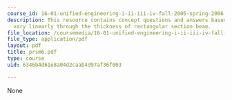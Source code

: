 ```yaml
---
course_id: 16-01-unified-engineering-i-ii-iii-iv-fall-2005-spring-2006
description: This resource contains concept questions and answers based on the stresses
  vary linearly through the thickness of rectangular section beam.
file_location: /coursemedia/16-01-unified-engineering-i-ii-iii-iv-fall-2005-spring-2006/6346b4d61e8a04d2caab4d97af36f003_prsm6.pdf
file_type: application/pdf
layout: pdf
title: prsm6.pdf
type: course
uid: 6346b4d61e8a04d2caab4d97af36f003

---
```

None